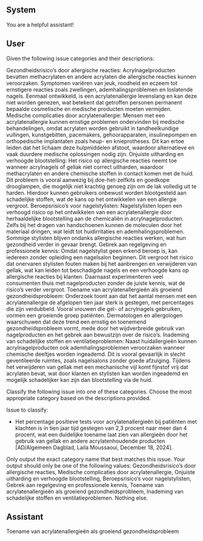 ## System

You are a helpful assistant!

## User


Given the following issue categories and their descriptions:

Gezondheidsrisico’s door allergische reacties: Acrylnagelproducten bevatten methacrylaten en andere acrylaten die allergische reacties kunnen veroorzaken. Symptomen variëren van jeuk, roodheid en eczeem tot ernstigere reacties zoals zwellingen, ademhalingsproblemen en loslatende nagels. Eenmaal ontwikkeld, is een acrylatenallergie levenslang en kan deze niet worden genezen, wat betekent dat getroffen personen permanent bepaalde cosmetische en medische producten moeten vermijden.
Medische complicaties door acrylatenallergie: Mensen met een acrylatenallergie kunnen ernstige problemen ondervinden bij medische behandelingen, omdat acrylaten worden gebruikt in tandheelkundige vullingen, kunstgebitten, pacemakers, gehoorapparaten, insulinepompen en orthopedische implantaten zoals heup- en knieprotheses. Dit kan ertoe leiden dat het lichaam deze hulpmiddelen afstoot, waardoor alternatieve en vaak duurdere medische oplossingen nodig zijn.
Onjuiste uitharding en verhoogde blootstelling: Het risico op allergische reacties neemt toe wanneer acrylnagels of gellak niet correct uitharden, waardoor methacrylaten en andere chemische stoffen in contact komen met de huid. Dit probleem is vooral aanwezig bij doe-het-zelfkits en goedkope drooglampen, die mogelijk niet krachtig genoeg zijn om de lak volledig uit te harden. Hierdoor kunnen gebruikers onbewust worden blootgesteld aan schadelijke stoffen, wat de kans op het ontwikkelen van een allergie vergroot.
Beroepsrisico’s voor nagelstylisten: Nagelstylisten lopen een verhoogd risico op het ontwikkelen van een acrylatenallergie door herhaaldelijke blootstelling aan de chemicaliën in acrylnagelproducten. Zelfs bij het dragen van handschoenen kunnen de moleculen door het materiaal dringen, wat leidt tot huidirritaties en ademhalingsproblemen. Sommige stylisten blijven ondanks allergische reacties werken, wat hun gezondheid verder in gevaar brengt.
Gebrek aan regelgeving en professionele kennis: Omdat nagelstylist geen erkend beroep is, kan iedereen zonder opleiding een nagelsalon beginnen. Dit vergroot het risico dat onervaren stylisten fouten maken bij het aanbrengen en verwijderen van gellak, wat kan leiden tot beschadigde nagels en een verhoogde kans op allergische reacties bij klanten. Daarnaast experimenteren veel consumenten thuis met nagelproducten zonder de juiste kennis, wat de risico’s verder vergroot.
Toename van acrylatenallergieën als groeiend gezondheidsprobleem: Onderzoek toont aan dat het aantal mensen met een acrylatenallergie de afgelopen tien jaar sterk is gestegen, met percentages die zijn verdubbeld. Vooral vrouwen die gel- of acrylnagels gebruiken, vormen een groeiende groep patiënten. Dermatologen en allergologen waarschuwen dat deze trend een ernstig en toenemend gezondheidsprobleem vormt, mede door het wijdverbreide gebruik van nagelproducten en het gebrek aan bewustzijn over de risico’s.
Inademing van schadelijke stoffen en ventilatieproblemen: Naast huidallergieën kunnen acrylnagelproducten ook ademhalingsproblemen veroorzaken wanneer chemische deeltjes worden ingeademd. Dit is vooral gevaarlijk in slecht geventileerde ruimtes, zoals nagelsalons zonder goede afzuiging. Tijdens het verwijderen van gellak met een mechanische vijl komt fijnstof vrij dat acrylaten bevat, wat door klanten en stylisten kan worden ingeademd en mogelijk schadelijker kan zijn dan blootstelling via de huid.

Classify the following issue into one of these categories. Choose the most appropriate category based on the descriptions provided.

Issue to classify:
- Het percentage positieve tests voor acrylatenallergieën bij patiënten met klachten is in tien jaar tijd gestegen van 2,3 procent naar meer dan 4 procent, wat een duidelijke toename laat zien van allergieën door het gebruik van gellak en andere acrylatenhoudende producten [AD/Algemeen Dagblad, Laila Moussaoui, December 18, 2024].

Only output the exact category name that best matches this issue. Your output should only be one of the following values: Gezondheidsrisico’s door allergische reacties, Medische complicaties door acrylatenallergie, Onjuiste uitharding en verhoogde blootstelling, Beroepsrisico’s voor nagelstylisten, Gebrek aan regelgeving en professionele kennis, Toename van acrylatenallergieën als groeiend gezondheidsprobleem, Inademing van schadelijke stoffen en ventilatieproblemen. Nothing else.
                

## Assistant

Toename van acrylatenallergieën als groeiend gezondheidsprobleem

